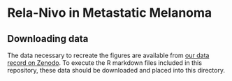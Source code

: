 # Rela-Nivo in Metastatic Melanoma

## Downloading data
The data necessary to recreate the figures are available from [our data record on Zenodo](https://zenodo.org/records/11162668). To execute the R markdown files included in this repository, these data should be downloaded and placed into this directory.
